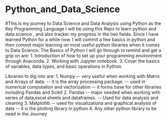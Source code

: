 # Python_and_Data_Science
#This is my journey to Data Science and Data Analysis using Python as the Key Programming Language
I will be using this Repo to learn python and data science , and also tracker my progress in the two fields.
Since I have learned Python for a while now. I will commit a few basics in python and then commit major learning on most useful python libraries when it comes to Data Science.
The Basics of Python I will go through to remind and get a grip on are:
       1. Introduction of how to set up your programming environment through Anaconda.
       2. Working with Jupyter notebook. 
       3. Cover the basics of variables, data types, and basic operations in Python.
       
Libraries to dig into are:
       1. Numpy -- very useful when working with Matrix and Arrays of data.
                -- it is the array processing package.
                -- used in numerical computation and vectorization
                -- it forms base for other libraries including Pandas and Scikit
       2. Pandas -- major needed when working with series of data,excel sheets and dataframes.
                 -- Used for data analysis and cleaning
       3. Matplotlib -- used for visualizationa and graphical analysis of data
                     -- it is the plotting library in python
       4. Any other python library to be need in the Journey
       
